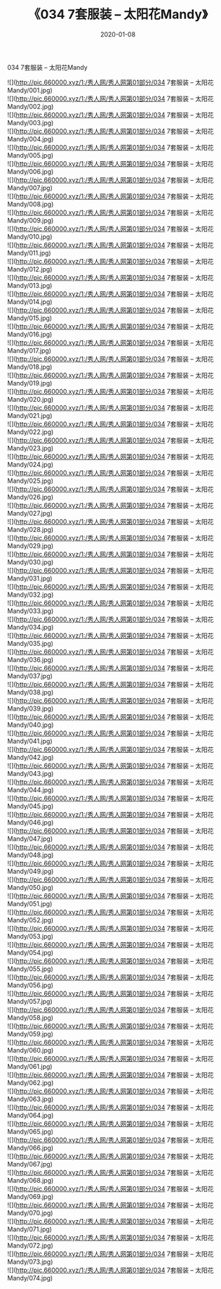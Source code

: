 ﻿---
layout: post
title:  《034 7套服装 – 太阳花Mandy》
date:   2020-01-08
img: http://pic.660000.xyz/1:/秀人网/秀人网第01部分/034 7套服装 – 太阳花Mandy/000.jpg
categories: [美女, 清纯, 唯美]
---

034 7套服装 – 太阳花Mandy

  ![](http://pic.660000.xyz/1:/秀人网/秀人网第01部分/034 7套服装 – 太阳花Mandy/001.jpg) <br> ![](http://pic.660000.xyz/1:/秀人网/秀人网第01部分/034 7套服装 – 太阳花Mandy/002.jpg) <br> ![](http://pic.660000.xyz/1:/秀人网/秀人网第01部分/034 7套服装 – 太阳花Mandy/003.jpg) <br> ![](http://pic.660000.xyz/1:/秀人网/秀人网第01部分/034 7套服装 – 太阳花Mandy/004.jpg) <br> ![](http://pic.660000.xyz/1:/秀人网/秀人网第01部分/034 7套服装 – 太阳花Mandy/005.jpg) <br> ![](http://pic.660000.xyz/1:/秀人网/秀人网第01部分/034 7套服装 – 太阳花Mandy/006.jpg) <br> ![](http://pic.660000.xyz/1:/秀人网/秀人网第01部分/034 7套服装 – 太阳花Mandy/007.jpg) <br> ![](http://pic.660000.xyz/1:/秀人网/秀人网第01部分/034 7套服装 – 太阳花Mandy/008.jpg) <br> ![](http://pic.660000.xyz/1:/秀人网/秀人网第01部分/034 7套服装 – 太阳花Mandy/009.jpg) <br> ![](http://pic.660000.xyz/1:/秀人网/秀人网第01部分/034 7套服装 – 太阳花Mandy/010.jpg) <br> ![](http://pic.660000.xyz/1:/秀人网/秀人网第01部分/034 7套服装 – 太阳花Mandy/011.jpg) <br> ![](http://pic.660000.xyz/1:/秀人网/秀人网第01部分/034 7套服装 – 太阳花Mandy/012.jpg) <br> ![](http://pic.660000.xyz/1:/秀人网/秀人网第01部分/034 7套服装 – 太阳花Mandy/013.jpg) <br> ![](http://pic.660000.xyz/1:/秀人网/秀人网第01部分/034 7套服装 – 太阳花Mandy/014.jpg) <br> ![](http://pic.660000.xyz/1:/秀人网/秀人网第01部分/034 7套服装 – 太阳花Mandy/015.jpg) <br> ![](http://pic.660000.xyz/1:/秀人网/秀人网第01部分/034 7套服装 – 太阳花Mandy/016.jpg) <br> ![](http://pic.660000.xyz/1:/秀人网/秀人网第01部分/034 7套服装 – 太阳花Mandy/017.jpg) <br> ![](http://pic.660000.xyz/1:/秀人网/秀人网第01部分/034 7套服装 – 太阳花Mandy/018.jpg) <br> ![](http://pic.660000.xyz/1:/秀人网/秀人网第01部分/034 7套服装 – 太阳花Mandy/019.jpg) <br> ![](http://pic.660000.xyz/1:/秀人网/秀人网第01部分/034 7套服装 – 太阳花Mandy/020.jpg) <br> ![](http://pic.660000.xyz/1:/秀人网/秀人网第01部分/034 7套服装 – 太阳花Mandy/021.jpg) <br> ![](http://pic.660000.xyz/1:/秀人网/秀人网第01部分/034 7套服装 – 太阳花Mandy/022.jpg) <br> ![](http://pic.660000.xyz/1:/秀人网/秀人网第01部分/034 7套服装 – 太阳花Mandy/023.jpg) <br> ![](http://pic.660000.xyz/1:/秀人网/秀人网第01部分/034 7套服装 – 太阳花Mandy/024.jpg) <br> ![](http://pic.660000.xyz/1:/秀人网/秀人网第01部分/034 7套服装 – 太阳花Mandy/025.jpg) <br> ![](http://pic.660000.xyz/1:/秀人网/秀人网第01部分/034 7套服装 – 太阳花Mandy/026.jpg) <br> ![](http://pic.660000.xyz/1:/秀人网/秀人网第01部分/034 7套服装 – 太阳花Mandy/027.jpg) <br> ![](http://pic.660000.xyz/1:/秀人网/秀人网第01部分/034 7套服装 – 太阳花Mandy/028.jpg) <br> ![](http://pic.660000.xyz/1:/秀人网/秀人网第01部分/034 7套服装 – 太阳花Mandy/029.jpg) <br> ![](http://pic.660000.xyz/1:/秀人网/秀人网第01部分/034 7套服装 – 太阳花Mandy/030.jpg) <br> ![](http://pic.660000.xyz/1:/秀人网/秀人网第01部分/034 7套服装 – 太阳花Mandy/031.jpg) <br> ![](http://pic.660000.xyz/1:/秀人网/秀人网第01部分/034 7套服装 – 太阳花Mandy/032.jpg) <br> ![](http://pic.660000.xyz/1:/秀人网/秀人网第01部分/034 7套服装 – 太阳花Mandy/033.jpg) <br> ![](http://pic.660000.xyz/1:/秀人网/秀人网第01部分/034 7套服装 – 太阳花Mandy/034.jpg) <br> ![](http://pic.660000.xyz/1:/秀人网/秀人网第01部分/034 7套服装 – 太阳花Mandy/035.jpg) <br> ![](http://pic.660000.xyz/1:/秀人网/秀人网第01部分/034 7套服装 – 太阳花Mandy/036.jpg) <br> ![](http://pic.660000.xyz/1:/秀人网/秀人网第01部分/034 7套服装 – 太阳花Mandy/037.jpg) <br> ![](http://pic.660000.xyz/1:/秀人网/秀人网第01部分/034 7套服装 – 太阳花Mandy/038.jpg) <br> ![](http://pic.660000.xyz/1:/秀人网/秀人网第01部分/034 7套服装 – 太阳花Mandy/039.jpg) <br> ![](http://pic.660000.xyz/1:/秀人网/秀人网第01部分/034 7套服装 – 太阳花Mandy/040.jpg) <br> ![](http://pic.660000.xyz/1:/秀人网/秀人网第01部分/034 7套服装 – 太阳花Mandy/041.jpg) <br> ![](http://pic.660000.xyz/1:/秀人网/秀人网第01部分/034 7套服装 – 太阳花Mandy/042.jpg) <br> ![](http://pic.660000.xyz/1:/秀人网/秀人网第01部分/034 7套服装 – 太阳花Mandy/043.jpg) <br> ![](http://pic.660000.xyz/1:/秀人网/秀人网第01部分/034 7套服装 – 太阳花Mandy/044.jpg) <br> ![](http://pic.660000.xyz/1:/秀人网/秀人网第01部分/034 7套服装 – 太阳花Mandy/045.jpg) <br> ![](http://pic.660000.xyz/1:/秀人网/秀人网第01部分/034 7套服装 – 太阳花Mandy/046.jpg) <br> ![](http://pic.660000.xyz/1:/秀人网/秀人网第01部分/034 7套服装 – 太阳花Mandy/047.jpg) <br> ![](http://pic.660000.xyz/1:/秀人网/秀人网第01部分/034 7套服装 – 太阳花Mandy/048.jpg) <br> ![](http://pic.660000.xyz/1:/秀人网/秀人网第01部分/034 7套服装 – 太阳花Mandy/049.jpg) <br> ![](http://pic.660000.xyz/1:/秀人网/秀人网第01部分/034 7套服装 – 太阳花Mandy/050.jpg) <br> ![](http://pic.660000.xyz/1:/秀人网/秀人网第01部分/034 7套服装 – 太阳花Mandy/051.jpg) <br> ![](http://pic.660000.xyz/1:/秀人网/秀人网第01部分/034 7套服装 – 太阳花Mandy/052.jpg) <br> ![](http://pic.660000.xyz/1:/秀人网/秀人网第01部分/034 7套服装 – 太阳花Mandy/053.jpg) <br> ![](http://pic.660000.xyz/1:/秀人网/秀人网第01部分/034 7套服装 – 太阳花Mandy/054.jpg) <br> ![](http://pic.660000.xyz/1:/秀人网/秀人网第01部分/034 7套服装 – 太阳花Mandy/055.jpg) <br> ![](http://pic.660000.xyz/1:/秀人网/秀人网第01部分/034 7套服装 – 太阳花Mandy/056.jpg) <br> ![](http://pic.660000.xyz/1:/秀人网/秀人网第01部分/034 7套服装 – 太阳花Mandy/057.jpg) <br> ![](http://pic.660000.xyz/1:/秀人网/秀人网第01部分/034 7套服装 – 太阳花Mandy/058.jpg) <br> ![](http://pic.660000.xyz/1:/秀人网/秀人网第01部分/034 7套服装 – 太阳花Mandy/059.jpg) <br> ![](http://pic.660000.xyz/1:/秀人网/秀人网第01部分/034 7套服装 – 太阳花Mandy/060.jpg) <br> ![](http://pic.660000.xyz/1:/秀人网/秀人网第01部分/034 7套服装 – 太阳花Mandy/061.jpg) <br> ![](http://pic.660000.xyz/1:/秀人网/秀人网第01部分/034 7套服装 – 太阳花Mandy/062.jpg) <br> ![](http://pic.660000.xyz/1:/秀人网/秀人网第01部分/034 7套服装 – 太阳花Mandy/063.jpg) <br> ![](http://pic.660000.xyz/1:/秀人网/秀人网第01部分/034 7套服装 – 太阳花Mandy/064.jpg) <br> ![](http://pic.660000.xyz/1:/秀人网/秀人网第01部分/034 7套服装 – 太阳花Mandy/065.jpg) <br> ![](http://pic.660000.xyz/1:/秀人网/秀人网第01部分/034 7套服装 – 太阳花Mandy/066.jpg) <br> ![](http://pic.660000.xyz/1:/秀人网/秀人网第01部分/034 7套服装 – 太阳花Mandy/067.jpg) <br> ![](http://pic.660000.xyz/1:/秀人网/秀人网第01部分/034 7套服装 – 太阳花Mandy/068.jpg) <br> ![](http://pic.660000.xyz/1:/秀人网/秀人网第01部分/034 7套服装 – 太阳花Mandy/069.jpg) <br> ![](http://pic.660000.xyz/1:/秀人网/秀人网第01部分/034 7套服装 – 太阳花Mandy/070.jpg) <br> ![](http://pic.660000.xyz/1:/秀人网/秀人网第01部分/034 7套服装 – 太阳花Mandy/071.jpg) <br> ![](http://pic.660000.xyz/1:/秀人网/秀人网第01部分/034 7套服装 – 太阳花Mandy/072.jpg) <br> ![](http://pic.660000.xyz/1:/秀人网/秀人网第01部分/034 7套服装 – 太阳花Mandy/073.jpg) <br> ![](http://pic.660000.xyz/1:/秀人网/秀人网第01部分/034 7套服装 – 太阳花Mandy/074.jpg) <br>